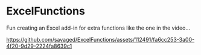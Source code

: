 # ExcelFunctions
Fun creating an Excel add-in for extra functions like the one in the video...

https://github.com/savaged/ExcelFunctions/assets/112491/fa6cc253-3a00-4f20-9d29-2224fa8639c1
